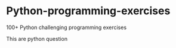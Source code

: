 # Python-programming-exercises
100+ Python challenging programming exercises

This are python question
